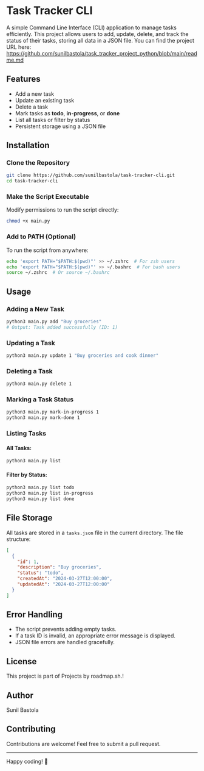 # Task Tracker CLI

A simple Command Line Interface (CLI) application to manage tasks efficiently. This project allows users to add, update, delete, and track the status of their tasks, storing all data in a JSON file. 
You can find the project URL here: https://github.com/sunilbastola/task_tracker_project_python/blob/main/readme.md


## Features
- Add a new task
- Update an existing task
- Delete a task
- Mark tasks as **todo**, **in-progress**, or **done**
- List all tasks or filter by status
- Persistent storage using a JSON file

## Installation
### Clone the Repository
```sh
git clone https://github.com/sunilbastola/task-tracker-cli.git
cd task-tracker-cli
```

### Make the Script Executable
Modify permissions to run the script directly:
```sh
chmod +x main.py
```

### Add to PATH (Optional)
To run the script from anywhere:
```sh
echo 'export PATH="$PATH:$(pwd)"' >> ~/.zshrc  # For zsh users
echo 'export PATH="$PATH:$(pwd)"' >> ~/.bashrc  # For bash users
source ~/.zshrc  # Or source ~/.bashrc
```

## Usage
### Adding a New Task
```sh
python3 main.py add "Buy groceries"
# Output: Task added successfully (ID: 1)
```

### Updating a Task
```sh
python3 main.py update 1 "Buy groceries and cook dinner"
```

### Deleting a Task
```sh
python3 main.py delete 1
```

### Marking a Task Status
```sh
python3 main.py mark-in-progress 1
python3 main.py mark-done 1
```

### Listing Tasks
#### All Tasks:
```sh
python3 main.py list
```
#### Filter by Status:
```sh
python3 main.py list todo
python3 main.py list in-progress
python3 main.py list done
```

## File Storage
All tasks are stored in a `tasks.json` file in the current directory. The file structure:
```json
[
  {
    "id": 1,
    "description": "Buy groceries",
    "status": "todo",
    "createdAt": "2024-03-27T12:00:00",
    "updatedAt": "2024-03-27T12:00:00"
  }
]
```

## Error Handling
- The script prevents adding empty tasks.
- If a task ID is invalid, an appropriate error message is displayed.
- JSON file errors are handled gracefully.

## License
This project is part of Projects by roadmap.sh.!

## Author
Sunil Bastola

## Contributing
Contributions are welcome! Feel free to submit a pull request.

---

Happy coding! 🚀

